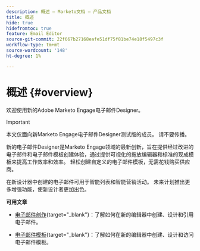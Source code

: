 ```yaml
---
description: 概述 — Marketo文档 — 产品文档
title: 概述
hide: true
hidefromtoc: true
feature: Email Editor
source-git-commit: 22f667b27168eafe51df75f81be74e18f5497c3f
workflow-type: tm+mt
source-wordcount: '148'
ht-degree: 1%

---
```


# 概述 {#overview}

欢迎使用新的Adobe Marketo Engage电子邮件Designer。

>[!IMPORTANT]
>
>本文仅面向新Marketo Engage电子邮件Designer测试版的成员。 请不要传播。

新的电子邮件Designer是Marketo Engage领域的最新创新，旨在提供经过改进的电子邮件和电子邮件模板创建体验，通过提供可视化的拖放编辑器和标准的现成模板来提高工作效率和效率。 轻松创建自定义的电子邮件模板，无需花钱购买供应商。

在新设计器中创建的电子邮件可用于智能列表和智能营销活动。 未来计划推出更多增强功能，使新设计者更加出色。

**可用文章**

* [电子邮件创作](/help/marketo/product-docs/email-marketing/general/beta-new-email-designer/email-authoring.md){target="_blank"}：了解如何在新的编辑器中创建、设计和引用电子邮件。

* [电子邮件模板](/help/marketo/product-docs/email-marketing/general/beta-new-email-designer/email-templates.md){target="_blank"}：了解如何在新的编辑器中创建、设计和访问电子邮件模板。
